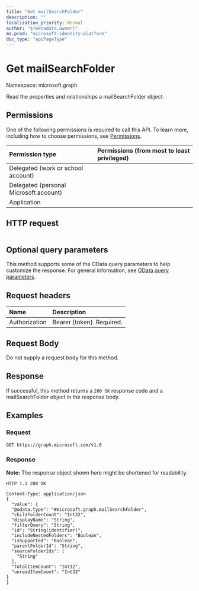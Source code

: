 ```yaml
---
title: "Get mailSearchFolder"
description: ""
localization_priority: Normal
author: "$(metadata.owner)"
ms.prod: "microsoft-identity-platform"
doc_type: "apiPageType"
---
```


# Get mailSearchFolder

Namespace: microsoft.graph

Read the properties and relationships a mailSearchFolder object.

## Permissions

One of the following permissions is required to call this API. To learn more, including how to choose permissions, see [Permissions](/graph/permissions-reference).

| Permission type                        | Permissions (from most to least privileged) |
| :------------------------------------- | :------------------------------------------ |
| Delegated (work or school account)     |                                             |
| Delegated (personal Microsoft account) |                                             |
| Application                            |                                             |

## HTTP request

<!-- {
  "blockType": "ignored"
}
-->

```http

```

## Optional query parameters

This method supports some of the OData query parameters to help customize the response. For general information, see [OData query parameters](/graph/query-parameters).

## Request headers

| Name          | Description               |
| :------------ | :------------------------ |
| Authorization | Bearer {token}. Required. |

## Request Body

<!-- Actions and Functions -->

<!-- CRUD Methods -->

Do not supply a request body for this method.

## Response

If successful, this method returns a `200 OK` response code and a mailSearchFolder object in the response body.

## Examples

### Request

<!-- {
  "blockType": "request",
  "name": "get_mailsearchfolder"
}
-->

```http
GET https://graph.microsoft.com/v1.0

```

### Response

**Note:** The response object shown here might be shortened for readability.

<!-- {
  "blockType": "response",
  "truncated": true,
  "@odata.type": "Microsoft.OutlookServices.mailSearchFolder"
}
-->

```http
HTTP 1.1 200 OK

Content-Type: application/json
{
  "value": {
  "@odata.type": "#microsoft.graph.mailSearchFolder",
  "childFolderCount": "Int32",
  "displayName": "String",
  "filterQuery": "String",
  "id": "String(identifier)",
  "includeNestedFolders": "Boolean",
  "isSupported": "Boolean",
  "parentFolderId": "String",
  "sourceFolderIds": [
    "String"
  ],
  "totalItemCount": "Int32",
  "unreadItemCount": "Int32"
}
}

```
